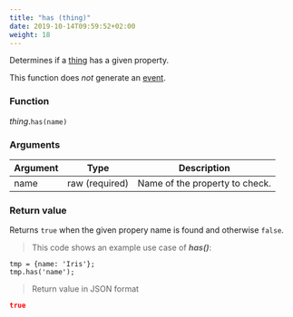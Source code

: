 ```yaml
---
title: "has (thing)"
date: 2019-10-14T09:59:52+02:00
weight: 18
---
```


Determines if a [thing](../../data-types/thing-type) has a given property.

This function does *not* generate an [event](../../events).

### Function
*thing*.`has(name)`

### Arguments
Argument | Type | Description
-------- | ---- | -----------
name | raw (required) | Name of the property to check.

### Return value
Returns `true` when the given propery name is found and otherwise `false`.

> This code shows an example use case of ***has()***:

```thingsdb,json_response
tmp = {name: 'Iris'};
tmp.has('name');
```

> Return value in JSON format

```json
true
```
